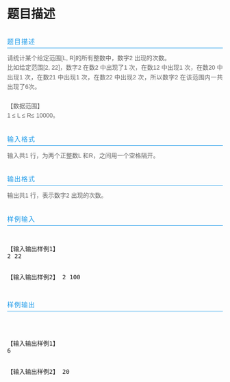 # 题目描述


<h1 style="font-family:arial, sans-serif;font-size:15px;letter-spacing:0.1em;color:#1798E9;border-top-color:#E1E1E1;border-right-color:#E1E1E1;border-left-color:#E1E1E1;padding:16px 0px 5px;margin:0px 0px 12px;border-bottom-width:1px;border-bottom-style:solid;font-weight:normal;line-height:normal;text-align:justify;white-space:normal;">
题目描述
</h1>
<p style="margin-top:0px;margin-bottom:0px;padding:0px 0px 16px;line-height:1.6em;color:#656565;font-family:verdana, arial, sans-serif;text-align:justify;white-space:normal;">
请统计某个给定范围[L, R]的所有整数中，数字2 出现的次数。<br/>
比如给定范围[2, 22]，数字2 在数2 中出现了1 次，在数12 中出现1 次，在数20 中出现1 次，在数21 中出现1 次，在数22 中出现2 次，所以数字2 在该范围内一共出现了6次。<br/>
<br/>
【数据范围】<br/>
1 ≤ L ≤ R≤ 10000。
</p>
<h1 style="font-family:arial, sans-serif;font-size:15px;letter-spacing:0.1em;color:#1798E9;border-top-color:#E1E1E1;border-right-color:#E1E1E1;border-left-color:#E1E1E1;padding:16px 0px 5px;margin:0px 0px 12px;border-bottom-width:1px;border-bottom-style:solid;font-weight:normal;line-height:normal;text-align:justify;white-space:normal;">
输入格式
</h1>
<p style="margin-top:0px;margin-bottom:0px;padding:0px 0px 16px;line-height:1.6em;color:#656565;font-family:verdana, arial, sans-serif;text-align:justify;white-space:normal;">
输入共1 行，为两个正整数L 和R，之间用一个空格隔开。
</p>
<h1 style="font-family:arial, sans-serif;font-size:15px;letter-spacing:0.1em;color:#1798E9;border-top-color:#E1E1E1;border-right-color:#E1E1E1;border-left-color:#E1E1E1;padding:16px 0px 5px;margin:0px 0px 12px;border-bottom-width:1px;border-bottom-style:solid;font-weight:normal;line-height:normal;text-align:justify;white-space:normal;">
输出格式
</h1>
<p style="margin-top:0px;margin-bottom:0px;padding:0px 0px 16px;line-height:1.6em;color:#656565;font-family:verdana, arial, sans-serif;text-align:justify;white-space:normal;">
输出共1 行，表示数字2 出现的次数。
</p>
<h1 style="font-family:arial, sans-serif;font-size:15px;letter-spacing:0.1em;color:#1798E9;border-top-color:#E1E1E1;border-right-color:#E1E1E1;border-left-color:#E1E1E1;padding:16px 0px 5px;margin:0px 0px 12px;border-bottom-width:1px;border-bottom-style:solid;font-weight:normal;line-height:normal;text-align:justify;white-space:normal;">
样例输入
</h1>
<br/>
<span style="color:#656565;font-family:verdana, arial, sans-serif;line-height:normal;text-align:justify;white-space:normal;background-color:#FFFFFF;"></span> 
<pre>【输入输出样例1】
2 22

【输入输出样例2】
2 100</pre>
<h1 style="font-family:arial, sans-serif;font-size:15px;letter-spacing:0.1em;color:#1798E9;border-top-color:#E1E1E1;border-right-color:#E1E1E1;border-left-color:#E1E1E1;padding:16px 0px 5px;margin:0px 0px 12px;border-bottom-width:1px;border-bottom-style:solid;font-weight:normal;line-height:normal;text-align:justify;white-space:normal;">
样例输出
</h1>
<p style="margin-top:0px;margin-bottom:0px;padding:0px 0px 16px;line-height:1.6em;color:#656565;font-family:verdana, arial, sans-serif;text-align:justify;white-space:normal;">
<br/>
</p>
<pre>【输入输出样例1】
6

【输入输出样例2】
20</pre>
<p>
<br/>
</p>
<p>
<br/>
</p>
